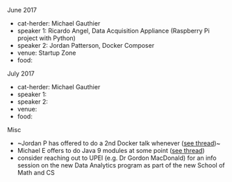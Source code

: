 
June 2017

- cat-herder: Michael Gauthier
- speaker 1: Ricardo Angel, Data Acquisition Appliance (Raspberry Pi project with Python) 
- speaker 2: Jordan Patterson, Docker Composer
- venue: Startup Zone
- food: 

July 2017

- cat-herder: Michael Gauthier
- speaker 1:
- speaker 2:
- venue:
- food: 

Misc

- ~Jordan P has offered to do a 2nd Docker talk whenever ([see thread](https://github.com/peidevs/Event_Resources/issues/31))~
- Michael E offers to do Java 9 modules at some point ([see thread](https://github.com/peidevs/Event_Resources/issues/55))
- consider reaching out to UPEI (e.g. Dr Gordon MacDonald) for an info session on the new Data Analytics program as part of the new School of Math and CS
